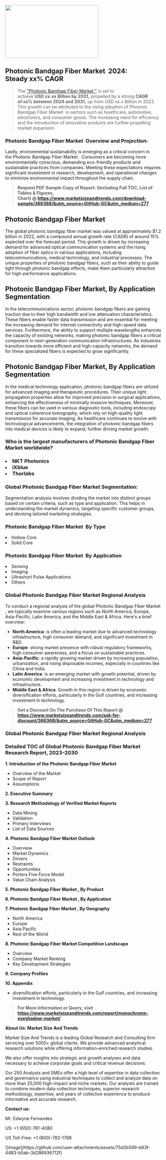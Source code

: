 <p><img class="alignnone size-medium wp-image-20088" src="https://ffe5etoiles.com/wp-content/uploads/2024/12/MST1-300x171.png" alt="" width="300" height="171" /></p><h2 id="ember46" class="ember-view reader-text-block__heading-2">Photonic Bandgap Fiber Market &nbsp;2024: Steady&nbsp;xx% CAGR</h2><blockquote id="ember47" class="ember-view reader-text-block__blockquote">The&nbsp;<a class="app-aware-link " href="https://www.marketsizeandtrends.com/download-sample/366368/&utm_source=GitHub-GC&utm_medium=277" target="_blank" data-test-app-aware-link="">"Photonic Bandgap Fiber Market "</a>&nbsp;is set to achieve&nbsp;<strong>USD&nbsp;xx.xx&nbsp;Billion by 2031,</strong>&nbsp;propelled by a strong&nbsp;<strong>CAGR of&nbsp;xx% between 2024 and 2031,</strong>&nbsp;up from USD xx.x Billion in 2023. This growth can be attributed to the rising adoption of&nbsp;Photonic Bandgap Fiber Market &nbsp;in sectors such as healthcare, automotive, electronics, and consumer goods. The increasing need for efficiency and the introduction of innovative products are further propelling market expansion.</blockquote><h3 id="ember48" class="ember-view reader-text-block__heading-3">Photonic Bandgap Fiber Market &nbsp;Overview and Projection:</h3><p id="ember49" class="ember-view reader-text-block__paragraph">Lastly, environmental sustainability is emerging as a critical concern in the&nbsp;Photonic Bandgap Fiber Market . Consumers are becoming more environmentally conscious, demanding eco-friendly products and sustainable practices from companies. Meeting these expectations requires significant investment in research, development, and operational changes to minimize environmental impact throughout the supply chain.</p><blockquote id="ember50" class="ember-view reader-text-block__blockquote"><strong>Request PDF Sample Copy of Report: (Including Full TOC, List of Tables &amp; Figures, Chart)&nbsp;@&nbsp;<strong><a href="https://www.marketsizeandtrends.com/download-sample/366368/&utm_source=GitHub-GC&utm_medium=277" target="_blank">https://www.marketsizeandtrends.com/download-sample/366368/&utm_source=GitHub-GC&utm_medium=277</a></strong></strong></blockquote><h3 class=""> <h2>Photonic Bandgap Fiber Market</h2><p>The global photonic bandgap fiber market was valued at approximately $1.2 billion in 2022, with a compound annual growth rate (CAGR) of around 15% expected over the forecast period. This growth is driven by increasing demand for advanced optical communication systems and the rising adoption of fiber optics in various applications, including telecommunications, medical technology, and industrial processes. The unique properties of photonic bandgap fibers, such as their ability to guide light through photonic bandgap effects, make them particularly attractive for high-performance applications.</p><h2>Photonic Bandgap Fiber Market, By Application Segmentation</h2><p>In the telecommunications sector, photonic bandgap fibers are gaining traction due to their high bandwidth and low attenuation characteristics. These fibers enable faster data transmission and are essential for meeting the increasing demand for internet connectivity and high-speed data services. Furthermore, the ability to support multiple wavelengths enhances the capacity of existing networks, making photonic bandgap fibers a critical component in next-generation communication infrastructures. As industries transition towards more efficient and high-capacity networks, the demand for these specialized fibers is expected to grow significantly.</p><h2>Photonic Bandgap Fiber Market, By Application Segmentation</h2><p>In the medical technology application, photonic bandgap fibers are utilized for advanced imaging and therapeutic procedures. Their unique light propagation properties allow for improved precision in surgical applications, enhancing the effectiveness of minimally invasive techniques. Moreover, these fibers can be used in various diagnostic tools, including endoscopy and optical coherence tomography, which rely on high-quality light transmission for accurate imaging. As healthcare continues to evolve with technological advancements, the integration of photonic bandgap fibers into medical devices is likely to expand, further driving market growth.</p></h3><h3 id="" class="">Who is the largest manufacturers of&nbsp;Photonic Bandgap Fiber Market  worldwide?</h3><h3 class=""></Li><Li>NKT Photonics</Li><Li> iXblue</Li><Li> Thorlabs</h3><h3 id="ember53" class="ember-view reader-text-block__heading-3">Global&nbsp;Photonic Bandgap Fiber Market  Segmentation:</h3><p id="ember54" class="ember-view reader-text-block__paragraph">Segmentation analysis involves dividing the market into distinct groups based on certain criteria, such as type and application. This helps in understanding the market dynamics, targeting specific customer groups, and devising tailored marketing strategies.</p><h3 id="" class="">Photonic Bandgap Fiber Market &nbsp;By Type</h3><p></Li><Li>Hollow Core</Li><Li> Solid Core</p><h3 id="" class="">Photonic Bandgap Fiber Market &nbsp;By Application</h3><p class=""></Li><Li>Sensing</Li><Li> Imaging</Li><Li> Ultrashort Pulse Applications</Li><Li> Others</p><h3 id="ember62" class="ember-view reader-text-block__heading-3">Global Photonic Bandgap Fiber Market  Regional Analysis</h3><p id="ember63" class="ember-view reader-text-block__paragraph">To conduct a regional analysis of the global Photonic Bandgap Fiber Market , we typically examine various regions such as North America, Europe, Asia-Pacific, Latin America, and the Middle East &amp; Africa. Here's a brief overview:</p><ul><li><strong>North America</strong>: is often a leading market due to advanced technology infrastructure, high consumer demand, and significant investment in R&amp;D.</li><li><strong>Europe</strong>: strong market presence with robust regulatory frameworks, high consumer awareness, and a focus on sustainable practices.</li><li><strong>Asia-Pacific</strong>: a rapidly growing market driven by increasing population, urbanization, and rising disposable incomes, especially in countries like China and India.</li><li><strong>Latin America</strong>: is an emerging market with growth potential, driven by economic development and increasing investment in technology and infrastructure.</li><li><strong>Middle East &amp; Africa</strong>: Growth in this region is driven by economic diversification efforts, particularly in the Gulf countries, and increasing investment in technology.</li></ul><blockquote id="ember61" class="ember-view reader-text-block__blockquote"><strong>Get a Discount On The Purchase Of This Report @ <strong><a href="https://html-cleaner.com/" target="">https://www.marketsizeandtrends.com/ask-for-discount/366368/&utm_source=GitHub-GC&utm_medium=277</a></strong></strong></blockquote><h3 id="ember62" class="ember-view reader-text-block__heading-3">Global Photonic Bandgap Fiber Market  Regional Analysis</h3><h3 id="" class="">Detailed TOC of Global Photonic Bandgap Fiber Market  Research Report, 2023-2030</h3><p id="" class=""><strong>1. Introduction of the Photonic Bandgap Fiber Market </strong></p><ul><li>Overview of the Market</li><li>Scope of Report</li><li>Assumptions</li></ul><p id="" class=""><strong>2. Executive Summary</strong></p><p id="" class=""><strong>3. Research Methodology of Verified Market Reports</strong></p><ul><li>Data Mining</li><li>Validation</li><li>Primary Interviews</li><li>List of Data Sources</li></ul><p id="" class=""><strong>4. Photonic Bandgap Fiber Market  Outlook</strong></p><ul><li>Overview</li><li>Market Dynamics</li><li>Drivers</li><li>Restraints</li><li>Opportunities</li><li>Porters Five Force Model</li><li>Value Chain Analysis</li></ul><p id="" class=""><strong>5. Photonic Bandgap Fiber Market , By Product</strong></p><p id="" class=""><strong>6. Photonic Bandgap Fiber Market , By Application</strong></p><p id="" class=""><strong>7. Photonic Bandgap Fiber Market , By Geography</strong></p><ul><li>North America</li><li>Europe</li><li>Asia Pacific</li><li>Rest of the World</li></ul><p id="" class=""><strong>8. Photonic Bandgap Fiber Market  Competitive Landscape</strong></p><ul><li>Overview</li><li>Company Market Ranking</li><li>Key Development Strategies</li></ul><p id="" class=""><strong>9. Company Profiles</strong></p><p id="" class=""><strong>10. Appendix</strong></p><ul><li>diversification efforts, particularly in the Gulf countries, and increasing investment in technology.</li></ul><blockquote id="ember65" class="ember-view reader-text-block__blockquote"><strong>For More Information or Query, visit <strong><strong><a href="https://html-cleaner.com/" target="">https://www.marketsizeandtrends.com/report/monochrome-eyeshadow-market/</a></strong></strong></strong></blockquote><p id="" class=""><strong>About Us: Market Size And Trends</strong></p><p id="" class="">Market Size And Trends is a leading Global Research and Consulting firm servicing over 5000+ global clients. We provide advanced analytical research solutions while offering information-enriched research studies.</p><p id="" class="">We also offer insights into strategic and growth analyses and data necessary to achieve corporate goals and critical revenue decisions.</p><p id="" class="">Our 250 Analysts and SMEs offer a high level of expertise in data collection and governance using industrial techniques to collect and analyze data on more than 25,000 high-impact and niche markets. Our analysts are trained to combine modern data collection techniques, superior research methodology, expertise, and years of collective experience to produce informative and accurate research.</p><p id="" class=""><strong>Contact us:</strong></p><p id="" class="">Mr. Edwyne Fernandes</p><p id="" class="">US: +1 (650)-781-4080</p><p id="" class="">US Toll-Free: +1 (800)-782-1768</p>
![image](https://github.com/user-attachments/assets/75d2b599-b83f-4483-b5ab-3d286936712f)
